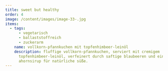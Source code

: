 ```yaml
---
title: sweet but healthy
order: 4
image: /content/images/image-33-.jpg
items:
  - tags:
      - vegetarisch
      - ballaststoffreich
      - zuckerarm
    name: vollkorn-pfannkuchen mit topfenhimbeer-leinöl
    description: fluffige vollkorn-pfannkuchen, serviert mit cremigem
      topfenhimbeer-leinöl, verfeinert durch saftige blaubeeren und einem hauch
      ahornsirup für natürliche süße.
---
```

